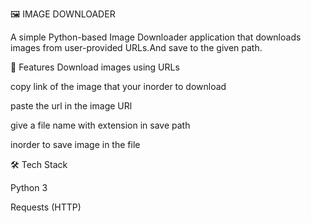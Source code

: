 🖼 IMAGE DOWNLOADER

A simple Python-based Image Downloader application that downloads images from user-provided URLs.And save to the given path.


🚀 Features
Download images using URLs

copy link of the image that your inorder to download

paste the url in the image URl

give a file name with extension in save path

inorder to save image in the file


🛠 Tech Stack

Python 3

Requests (HTTP)


